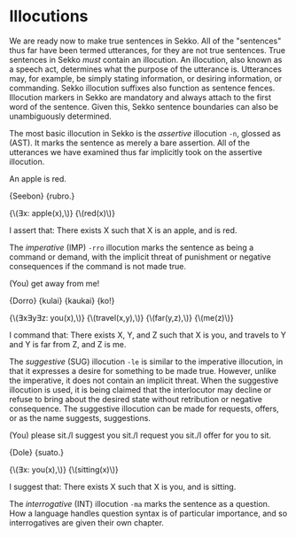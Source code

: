 # Illocutions
We are ready now to make true sentences in Sekko. All of the "sentences" thus far have been termed utterances, for they are not true sentences. True sentences in Sekko *must* contain an illocution. An illocution, also known as a speech act, determines what the purpose of the utterance is. Utterances may, for example, be simply stating information, or desiring information, or commanding. Sekko illocution suffixes also function as sentence fences. Illocution markers in Sekko are mandatory and always attach to the first word of the sentence. Given this, Sekko sentence boundaries can also be unambiguously determined.

The most basic illocution in Sekko is the *assertive* illocution `-n`, glossed as (AST). It marks the sentence as merely a bare assertion. All of the utterances we have examined thus far implicitly took on the assertive illocution.

<gloss>
An apple is red.

{Seebon} {rubro.}

{\\(∃x: apple(x),\\)} {\\(red(x)\\)}
	
I assert that: There exists X such that X is an apple, and is red.
</gloss>

The *imperative* (IMP) `-rro` illocution marks the sentence as being a command or demand, with the implicit threat of punishment or negative consequences if the command is not made true.

<gloss>
(You) get away from me!

{Dorro} {kulai} {kaukai} {ko!}

{\\(∃x∃y∃z: you(x),\\)} {\\(travel(x,y),\\)} {\\(far(y,z),\\)} {\\(me(z)\\)} 
	
I command that: There exists X, Y, and Z such that X is you, and travels to Y and Y is far from Z, and Z is me.
</gloss>

The *suggestive* (SUG) illocution `-le` is similar to the imperative illocution, in that it expresses a desire for something to be made true. However, unlike the imperative, it does not contain an implicit threat. When the suggestive illocution is used, it is being claimed that the interlocutor may decline or refuse to bring about the desired state without retribution or negative consequence. The suggestive illocution can be made for requests, offers, or as the name suggests, suggestions.

<gloss>
(You) please sit./I suggest you sit./I request you sit./I offer for you to sit.

{Dole} {suato.}

{\\(∃x: you(x),\\)} {\\(sitting(x)\\)}
	
I suggest that: There exists X such that X is you, and is sitting.
</gloss>

The *interrogative* (INT) illocution `-ma` marks the sentence as a question. How a language handles question syntax is of particular importance, and so interrogatives are given their own chapter.

